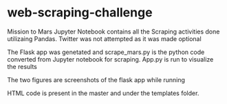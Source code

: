 # web-scraping-challenge

Mission to Mars Jupyter Notebook contains all the Scraping activities done utilizaing Pandas. Twitter was not attempted as it was made optional

The Flask app was genetated and scrape_mars.py is the python code converted from Jupyter notebook for scraping. App.py is run to visualize the results

The two figures are screenshots of the flask app while running

HTML code is present in the master and under the templates folder. 
